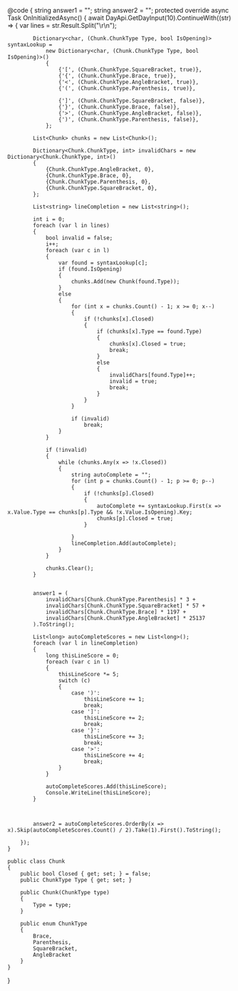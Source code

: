 @code
{
    string answer1 = "";
    string answer2 = "";
    protected override async Task OnInitializedAsync()
    {
        await DayApi.GetDayInput(10).ContinueWith((str) =>
        {
            var lines = str.Result.Split("\r\n");

            Dictionary<char, (Chunk.ChunkType Type, bool IsOpening)> syntaxLookup =
                new Dictionary<char, (Chunk.ChunkType Type, bool IsOpening)>()
                {
                    {'[', (Chunk.ChunkType.SquareBracket, true)},
                    {'{', (Chunk.ChunkType.Brace, true)},
                    {'<', (Chunk.ChunkType.AngleBracket, true)},
                    {'(', (Chunk.ChunkType.Parenthesis, true)},

                    {']', (Chunk.ChunkType.SquareBracket, false)},
                    {'}', (Chunk.ChunkType.Brace, false)},
                    {'>', (Chunk.ChunkType.AngleBracket, false)},
                    {')', (Chunk.ChunkType.Parenthesis, false)},
                };

            List<Chunk> chunks = new List<Chunk>();

            Dictionary<Chunk.ChunkType, int> invalidChars = new Dictionary<Chunk.ChunkType, int>()
            {
                {Chunk.ChunkType.AngleBracket, 0},
                {Chunk.ChunkType.Brace, 0},
                {Chunk.ChunkType.Parenthesis, 0},
                {Chunk.ChunkType.SquareBracket, 0},
            };

            List<string> lineCompletion = new List<string>();

            int i = 0;
            foreach (var l in lines)
            {
                bool invalid = false;
                i++;
                foreach (var c in l)
                {
                    var found = syntaxLookup[c];
                    if (found.IsOpening)
                    {
                        chunks.Add(new Chunk(found.Type));
                    }
                    else
                    {
                        for (int x = chunks.Count() - 1; x >= 0; x--)
                        {
                            if (!chunks[x].Closed)
                            {
                                if (chunks[x].Type == found.Type)
                                {
                                    chunks[x].Closed = true;
                                    break;
                                }
                                else
                                {
                                    invalidChars[found.Type]++;
                                    invalid = true;
                                    break;
                                }
                            }
                        }

                        if (invalid)
                            break;
                    }
                }

                if (!invalid)
                {
                    while (chunks.Any(x => !x.Closed))
                    {
                        string autoComplete = "";
                        for (int p = chunks.Count() - 1; p >= 0; p--)
                        {
                            if (!chunks[p].Closed)
                            {
                                autoComplete += syntaxLookup.First(x => x.Value.Type == chunks[p].Type && !x.Value.IsOpening).Key;
                                chunks[p].Closed = true;
                            }

                        }
                        lineCompletion.Add(autoComplete);
                    }
                }

                chunks.Clear();
            }


            answer1 = (
                invalidChars[Chunk.ChunkType.Parenthesis] * 3 +
                invalidChars[Chunk.ChunkType.SquareBracket] * 57 +
                invalidChars[Chunk.ChunkType.Brace] * 1197 +
                invalidChars[Chunk.ChunkType.AngleBracket] * 25137
            ).ToString();

            List<long> autoCompleteScores = new List<long>();
            foreach (var l in lineCompletion)
            {
                long thisLineScore = 0;
                foreach (var c in l)
                {
                    thisLineScore *= 5;
                    switch (c)
                    {
                        case ')':
                            thisLineScore += 1;
                            break;
                        case ']':
                            thisLineScore += 2;
                            break;
                        case '}':
                            thisLineScore += 3;
                            break;
                        case '>':
                            thisLineScore += 4;
                            break;
                    }
                }

                autoCompleteScores.Add(thisLineScore);
                Console.WriteLine(thisLineScore);
            }



            answer2 = autoCompleteScores.OrderBy(x => x).Skip(autoCompleteScores.Count() / 2).Take(1).First().ToString();

        });
    }

    public class Chunk
    {
        public bool Closed { get; set; } = false;
        public ChunkType Type { get; set; }

        public Chunk(ChunkType type)
        {
            Type = type;
        }

        public enum ChunkType
        {
            Brace,
            Parenthesis,
            SquareBracket,
            AngleBracket
        }
    }
}
